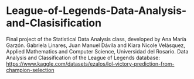 # League-of-Legends-Data-Analysis-and-Clasisification
Final project of the Statistical Data Analysis class, developed by Ana María Garzón. Gabriela Linares, Juan Manuel Dávila and Kiara Nicole Velásquez, Applied Mathematics and Computer Science, Universidad del Rosario. Data Analysis and Classification of the League of Legends database: https://www.kaggle.com/datasets/ezalos/lol-victory-prediction-from-champion-selection
